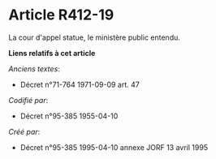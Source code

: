 # Article R412-19

La cour d'appel statue, le ministère public entendu.

**Liens relatifs à cet article**

_Anciens textes_:

  - Décret n°71-764 1971-09-09 art. 47

_Codifié par_:

  - Décret n°95-385 1955-04-10

_Créé par_:

  - Décret n°95-385 1995-04-10 annexe JORF 13 avril 1995
